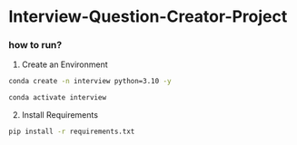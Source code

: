 # Interview-Question-Creator-Project

### how to run?

1. Create an Environment

```bash
conda create -n interview python=3.10 -y

conda activate interview

```

2. Install Requirements

```bash
pip install -r requirements.txt
```
